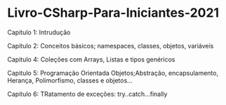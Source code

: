 # Livro-CSharp-Para-Iniciantes-2021

Capitulo 1: Intrudução

Capitulo 2: Conceitos básicos; namespaces, classes, objetos, variáveis

Capitulo 4: Coleções com Arrays, Listas e tipos genéricos

Capitulo 5: Programação Orientada Objetos;Abstração, encapsulamento, Herança, Polimorfismo, classes e objetos...

Capitulo 6: TRatamento de exceções: try..catch...finally
